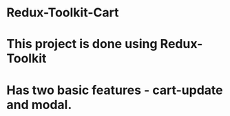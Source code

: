 # Redux-Toolkit-Cart

# This project is done using Redux-Toolkit 
# Has two basic features - cart-update and modal.
